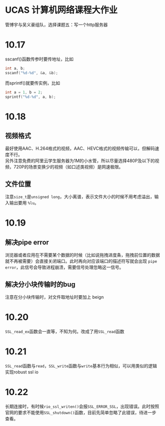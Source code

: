 # UCAS 计算机网络课程大作业

管博宇与吴义豪组队，选择课题五：写一个http服务器

# 10.17

sscanf()函数传参时要传地址，比如
```c
int a, b;
sscanf("%d-%d", &a, &b);
```
而sprintf()就要传实例，比如
```c
int a = 1, b = 2;
sprintf("%d-%d", a, b);
```
# 10.18
## 视频格式
最好使用AAC、H.264格式的视频，AAC、HEVC格式的视频传输可以，但解码速度不行。  
另外注意免费的阿里云学生服务器为1M的小水管，所以尽量选择480P及以下的视频，720P的场景变换少的视频（如口述类视频）是网速极限。
## 文件位置
注意`size_t`是`unsigned long`，大小离谱，表示文件大小的时候不用考虑溢出，输入输出要用 `%lu`。

# 10.19
## 解决pipe error
浏览器或者应用在不需要某个数据的时候（比如说拖拽进度条，拖拽前位置的数据就不再被需要）会直接关闭端口。此时再向对应该端口的描述符写就会出现 `pipe error`，此信号会导致进程崩溃，需要信号处理忽略这一信号。
## 解决分小块传输时的bug
注意在分小块传输时，对文件取地址时要加上 beign 

# 10.20
`SSL_read_ex`函数会一直等，不知为何。改成了用`SSL_read`函数

# 10.21
`SSL_read`函数与`read`，`SSL_write`函数与`write`基本行为相似，可以用类似的逻辑实现robust ssl io

# 10.22
长期连接时，有时候`rio_ssl_writen()`会报`SSL_ERROR_SSL`，出现错误。此时按照官网的要求不能使用`SSL_shutdown()`函数，目前先简单忽略了此错误，待进一步查看。
